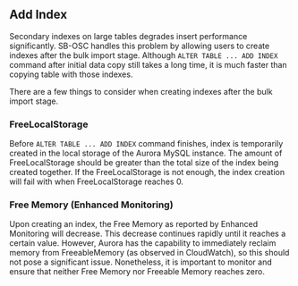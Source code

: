 ## Add Index
Secondary indexes on large tables degrades insert performance significantly. SB-OSC handles this problem by allowing users to create indexes after the bulk import stage. Although `ALTER TABLE ... ADD INDEX` command after initial data copy still takes a long time, it is much faster than copying table with those indexes.  

There are a few things to consider when creating indexes after the bulk import stage.

### FreeLocalStorage
Before `ALTER TABLE ... ADD INDEX` command finishes, index is temporarily created in the local storage of the Aurora MySQL instance. The amount of FreeLocalStorage should be greater than the total size of the index being created together. If the FreeLocalStorage is not enough, the index creation will fail with when FreeLocalStorage reaches 0.

### Free Memory (Enhanced Monitoring)
Upon creating an index, the Free Memory as reported by Enhanced Monitoring will decrease. This decrease continues rapidly until it reaches a certain value. However, Aurora has the capability to immediately reclaim memory from FreeableMemory (as observed in CloudWatch), so this should not pose a significant issue. Nonetheless, it is important to monitor and ensure that neither Free Memory nor Freeable Memory reaches zero.


